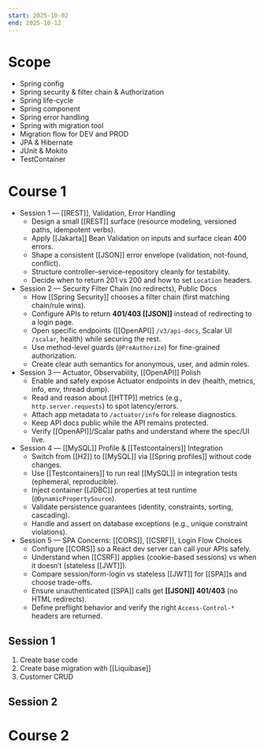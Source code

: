```yaml
---
start: 2025-10-02
end: 2025-10-12
---
```


# Scope
- Spring config
- Spring security & filter chain & Authorization
- Spring life-cycle
- Spring component
- Spring error handling
- Spring with migration tool
- Migration flow for DEV and PROD
- JPA & Hibernate
- JUnit & Mokito
- TestContainer

# Course 1

- Session 1 — [[REST]], Validation, Error Handling
	- Design a small [[REST]] surface (resource modeling, versioned paths, idempotent verbs).	    
	- Apply [[Jakarta]] Bean Validation on inputs and surface clean 400 errors.
	- Shape a consistent [[JSON]] error envelope (validation, not-found, conflict).
	- Structure controller–service–repository cleanly for testability.
	- Decide when to return 201 vs 200 and how to set `Location` headers.
- Session 2 — Security Filter Chain (no redirects), Public Docs
	- How [[Spring Security]] chooses a filter chain (first matching chain/rule wins).
	- Configure APIs to return **401/403 [[JSON]]** instead of redirecting to a login page.
	- Open specific endpoints ([[OpenAPI]] `/v3/api-docs`, Scalar UI `/scalar`, health) while securing the rest.
	- Use method-level guards (`@PreAuthorize`) for fine-grained authorization.
	- Create clear auth semantics for anonymous, user, and admin roles.
- Session 3 — Actuator, Observability, [[OpenAPI]] Polish
	- Enable and safely expose Actuator endpoints in dev (health, metrics, info, env, thread dump).
	- Read and reason about [[HTTP]] metrics (e.g., `http.server.requests`) to spot latency/errors.
	- Attach app metadata to `/actuator/info` for release diagnostics.
	- Keep API docs public while the API remains protected.
	- Verify [[OpenAPI]]/Scalar paths and understand where the spec/UI live.
- Session 4 — [[MySQL]] Profile & [[Testcontainers]] Integration
	- Switch from [[H2]] to [[MySQL]] via [[Spring profiles]] without code changes.
	- Use [[Testcontainers]] to run real [[MySQL]] in integration tests (ephemeral, reproducible).
	- Inject container [[JDBC]] properties at test runtime (`@DynamicPropertySource`).
	- Validate persistence guarantees (identity, constraints, sorting, cascading).
	- Handle and assert on database exceptions (e.g., unique constraint violations).
- Session 5 — SPA Concerns: [[CORS]], [[CSRF]], Login Flow Choices
	- Configure [[CORS]] so a React dev server can call your APIs safely.  
	- Understand when [[CSRF]] applies (cookie-based sessions) vs when it doesn’t (stateless [[JWT]]).
	- Compare session/form-login vs stateless [[JWT]] for [[SPA]]s and choose trade-offs.
	- Ensure unauthenticated [[SPA]] calls get **[[JSON]] 401/403** (no HTML redirects).
	- Define preflight behavior and verify the right `Access-Control-*` headers are returned.

## Session 1
1. Create base code
2. Create base migration with [[Liquibase]]
3. Customer CRUD

## Session 2

# Course 2